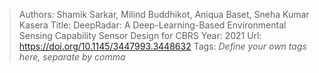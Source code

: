 > Authors: Shamik Sarkar, Milind Buddhikot, Aniqua Baset, Sneha Kumar Kasera
> Title: DeepRadar: A Deep-Learning-Based Environmental Sensing Capability Sensor Design for CBRS
> Year: 2021
> Url: https://doi.org/10.1145/3447993.3448632
> Tags: *Define your own tags here, separate by comma*